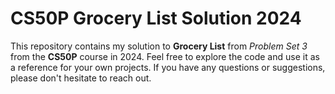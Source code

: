 # CS50P Grocery List Solution 2024

This repository contains my solution to **Grocery List** from _Problem Set 3_ from the **CS50P** course in 2024.
Feel free to explore the code and use it as a reference for your own projects. If you have any questions or suggestions, please don't hesitate to reach out.
